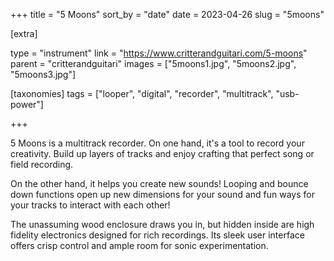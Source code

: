+++
title = "5 Moons"
sort_by = "date"
date = 2023-04-26
slug = "5moons"

[extra]

type = "instrument"
link = "https://www.critterandguitari.com/5-moons"
parent = "critterandguitari"
images = ["5moons1.jpg", "5moons2.jpg", "5moons3.jpg"]

[taxonomies]
tags = ["looper", "digital", "recorder", "multitrack", "usb-power"]

+++

5 Moons is a multitrack recorder. On one hand, it's a tool to record your creativity. Build up layers of tracks and enjoy crafting that perfect song or field recording.

On the other hand, it helps you create new sounds! Looping and bounce down functions open up new dimensions for your sound and fun ways for your tracks to interact with each other!

The unassuming wood enclosure draws you in, but hidden inside are high fidelity electronics designed for rich recordings. Its sleek user interface offers crisp control and ample room for sonic experimentation.

